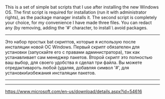 
This is a set of simple bat scripts that I use after installing the new Windows OS.
The first script is required for installation (run it with administrator rights), as the package manager installs it.
The second script is completely your choice, for my convenience I have made three files. You can redact any (by removing, adding the '#' character, to install \ avoid packages.

----------------------
Это набор простых bat скриптов, которые я использую после инсталяции новой ОС Windows. 
Первый скрипт обязателен для установки (запускайте его с правами администратора), так как устанавливает сам менеджер пакетов. 
Второй скрипт это полностью ваш выбор, для своего удобства я сделал три файла. Вы можете отредактивароть любой (удаляя, добавляя символ '#', для установки\избежания инсталяции пакетов.

-----
-----
https://www.microsoft.com/en-us/download/details.aspx?id=54616
